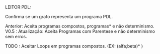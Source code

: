 LEITOR PDL:

Confirma se um grafo representa um programa PDL.

Anterior: Aceita programas compostos, programas* e não determinismo.
V0.5 : Atualização: Aceita Programas com Parentese e não determinismo sem erros.

TODO : Aceitar Loops em programas compostos. (EX: (alfa;beta)* ) 
